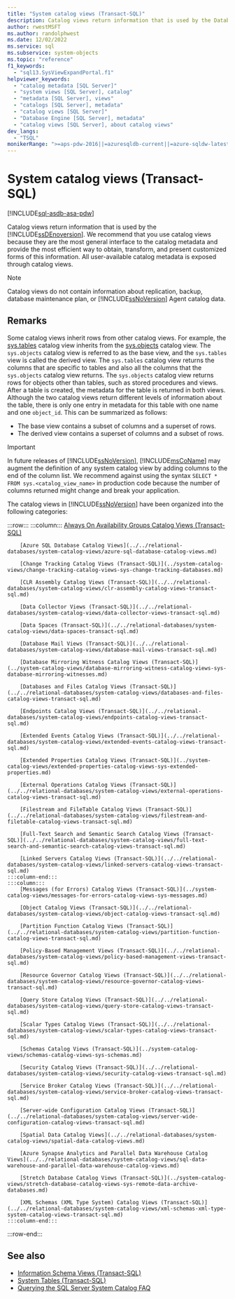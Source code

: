 ```yaml
---
title: "System catalog views (Transact-SQL)"
description: Catalog views return information that is used by the Database Engine.
author: rwestMSFT
ms.author: randolphwest
ms.date: 12/02/2022
ms.service: sql
ms.subservice: system-objects
ms.topic: "reference"
f1_keywords:
  - "sql13.SysViewExpandPortal.f1"
helpviewer_keywords:
  - "catalog metadata [SQL Server]"
  - "system views [SQL Server], catalog"
  - "metadata [SQL Server], views"
  - "catalogs [SQL Server], metadata"
  - "catalog views [SQL Server]"
  - "Database Engine [SQL Server], metadata"
  - "catalog views [SQL Server], about catalog views"
dev_langs:
  - "TSQL"
monikerRange: ">=aps-pdw-2016||=azuresqldb-current||=azure-sqldw-latest||>=sql-server-2016||>=sql-server-linux-2017||=azuresqldb-mi-current"
---
```

# System catalog views (Transact-SQL)

[!INCLUDE[sql-asdb-asa-pdw](../../includes/applies-to-version/sql-asdb-asdbmi-asa-pdw.md)]

Catalog views return information that is used by the [!INCLUDE[ssDEnoversion](../../includes/ssdenoversion-md.md)]. We recommend that you use catalog views because they are the most general interface to the catalog metadata and provide the most efficient way to obtain, transform, and present customized forms of this information. All user-available catalog metadata is exposed through catalog views.

> [!NOTE]  
> Catalog views do not contain information about replication, backup, database maintenance plan, or [!INCLUDE[ssNoVersion](../../includes/ssnoversion-md.md)] Agent catalog data.

## Remarks

Some catalog views inherit rows from other catalog views. For example, the [sys.tables](../../relational-databases/system-catalog-views/sys-tables-transact-sql.md) catalog view inherits from the [sys.objects](../../relational-databases/system-catalog-views/sys-objects-transact-sql.md) catalog view. The `sys.objects` catalog view is referred to as the base view, and the `sys.tables` view is called the derived view. The `sys.tables` catalog view returns the columns that are specific to tables and also all the columns that the `sys.objects` catalog view returns. The `sys.objects` catalog view returns rows for objects other than tables, such as stored procedures and views. After a table is created, the metadata for the table is returned in both views. Although the two catalog views return different levels of information about the table, there is only one entry in metadata for this table with one name and one `object_id`. This can be summarized as follows:

- The base view contains a subset of columns and a superset of rows.
- The derived view contains a superset of columns and a subset of rows.

> [!IMPORTANT]  
> In future releases of [!INCLUDE[ssNoVersion](../../includes/ssnoversion-md.md)], [!INCLUDE[msCoName](../../includes/msconame-md.md)] may augment the definition of any system catalog view by adding columns to the end of the column list. We recommend against using the syntax `SELECT * FROM sys.<catalog_view_name>` in production code because the number of columns returned might change and break your application.

The catalog views in [!INCLUDE[ssNoVersion](../../includes/ssnoversion-md.md)] have been organized into the following categories:

:::row:::
    :::column:::
        [Always On Availability Groups Catalog Views (Transact-SQL)](../../relational-databases/system-catalog-views/always-on-availability-groups-catalog-views-transact-sql.md)

        [Azure SQL Database Catalog Views](../../relational-databases/system-catalog-views/azure-sql-database-catalog-views.md)

        [Change Tracking Catalog Views (Transact-SQL)](../system-catalog-views/change-tracking-catalog-views-sys-change-tracking-databases.md)

        [CLR Assembly Catalog Views (Transact-SQL)](../../relational-databases/system-catalog-views/clr-assembly-catalog-views-transact-sql.md)

        [Data Collector Views (Transact-SQL)](../../relational-databases/system-catalog-views/data-collector-views-transact-sql.md)

        [Data Spaces (Transact-SQL)](../../relational-databases/system-catalog-views/data-spaces-transact-sql.md)

        [Database Mail Views (Transact-SQL)](../../relational-databases/system-catalog-views/database-mail-views-transact-sql.md)

        [Database Mirroring Witness Catalog Views (Transact-SQL)](../system-catalog-views/database-mirroring-witness-catalog-views-sys-database-mirroring-witnesses.md)

        [Databases and Files Catalog Views (Transact-SQL)](../../relational-databases/system-catalog-views/databases-and-files-catalog-views-transact-sql.md)

        [Endpoints Catalog Views (Transact-SQL)](../../relational-databases/system-catalog-views/endpoints-catalog-views-transact-sql.md)

        [Extended Events Catalog Views (Transact-SQL)](../../relational-databases/system-catalog-views/extended-events-catalog-views-transact-sql.md)

        [Extended Properties Catalog Views (Transact-SQL)](../system-catalog-views/extended-properties-catalog-views-sys-extended-properties.md)

        [External Operations Catalog Views (Transact-SQL)](../../relational-databases/system-catalog-views/external-operations-catalog-views-transact-sql.md)

        [Filestream and FileTable Catalog Views (Transact-SQL)](../../relational-databases/system-catalog-views/filestream-and-filetable-catalog-views-transact-sql.md)

        [Full-Text Search and Semantic Search Catalog Views (Transact-SQL)](../../relational-databases/system-catalog-views/full-text-search-and-semantic-search-catalog-views-transact-sql.md)

        [Linked Servers Catalog Views (Transact-SQL)](../../relational-databases/system-catalog-views/linked-servers-catalog-views-transact-sql.md)
    :::column-end:::
    :::column:::
        [Messages (for Errors) Catalog Views (Transact-SQL)](../system-catalog-views/messages-for-errors-catalog-views-sys-messages.md)

        [Object Catalog Views (Transact-SQL)](../../relational-databases/system-catalog-views/object-catalog-views-transact-sql.md)

        [Partition Function Catalog Views (Transact-SQL)](../../relational-databases/system-catalog-views/partition-function-catalog-views-transact-sql.md)

        [Policy-Based Management Views (Transact-SQL)](../../relational-databases/system-catalog-views/policy-based-management-views-transact-sql.md)

        [Resource Governor Catalog Views (Transact-SQL)](../../relational-databases/system-catalog-views/resource-governor-catalog-views-transact-sql.md)

        [Query Store Catalog Views (Transact-SQL)](../../relational-databases/system-catalog-views/query-store-catalog-views-transact-sql.md)

        [Scalar Types Catalog Views (Transact-SQL)](../../relational-databases/system-catalog-views/scalar-types-catalog-views-transact-sql.md)

        [Schemas Catalog Views (Transact-SQL)](../system-catalog-views/schemas-catalog-views-sys-schemas.md)

        [Security Catalog Views (Transact-SQL)](../../relational-databases/system-catalog-views/security-catalog-views-transact-sql.md)

        [Service Broker Catalog Views (Transact-SQL)](../../relational-databases/system-catalog-views/service-broker-catalog-views-transact-sql.md)

        [Server-wide Configuration Catalog Views (Transact-SQL)](../../relational-databases/system-catalog-views/server-wide-configuration-catalog-views-transact-sql.md)

        [Spatial Data Catalog Views](../../relational-databases/system-catalog-views/spatial-data-catalog-views.md)

        [Azure Synapse Analytics and Parallel Data Warehouse Catalog Views](../../relational-databases/system-catalog-views/sql-data-warehouse-and-parallel-data-warehouse-catalog-views.md)

        [Stretch Database Catalog Views (Transact-SQL)](../system-catalog-views/stretch-database-catalog-views-sys-remote-data-archive-databases.md)

        [XML Schemas (XML Type System) Catalog Views (Transact-SQL)](../../relational-databases/system-catalog-views/xml-schemas-xml-type-system-catalog-views-transact-sql.md)
    :::column-end:::
:::row-end:::

## See also

- [Information Schema Views (Transact-SQL)](../../relational-databases/system-information-schema-views/system-information-schema-views-transact-sql.md)
- [System Tables (Transact-SQL)](../../relational-databases/system-tables/system-tables-transact-sql.md)
- [Querying the SQL Server System Catalog FAQ](../../relational-databases/system-catalog-views/querying-the-sql-server-system-catalog-faq.yml)
